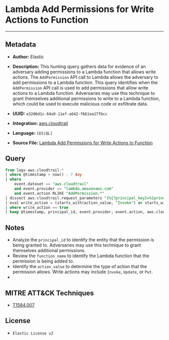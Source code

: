 # Lambda Add Permissions for Write Actions to Function

---

## Metadata

- **Author:** Elastic
- **Description:** This hunting query gathers data for evidence of an adversary adding permissions to a Lambda function that allows write actions. The `AddPermission` API call to Lambda allows the adversary to add permissions to a Lambda function. This query identifies when the `AddPermission` API call is used to add permissions that allow write actions to a Lambda function. Adversaries may use this technique to grant themselves additional permissions to write to a Lambda function, which could be used to execute malicious code or exfiltrate data.

- **UUID:** `e3206d1c-64a9-11ef-a642-f661ea17fbcc`
- **Integration:** [aws.cloudtrail](https://docs.elastic.co/integrations/aws/cloudtrail)
- **Language:** `[ES|QL]`
- **Source File:** [Lambda Add Permissions for Write Actions to Function](../queries/lambda_add_permissions_for_write_actions_to_function.toml)

## Query

```sql
from logs-aws.cloudtrail-*
| where @timestamp > now() - 7 day
| where
    event.dataset == "aws.cloudtrail"
    and event.provider == "lambda.amazonaws.com"
    and event.action RLIKE "AddPermission.*"
| dissect aws.cloudtrail.request_parameters "{%{?principal_key}=%{principal_id}, %{?function_name_key}=%{function_name}, %{?statement_key}=%{statement_value}, %{?action_key}=lambda:%{action_value}}"
| eval write_action = (starts_with(action_value, "Invoke") or starts_with("Update", action_value) or starts_with("Put", action_value))
| where write_action == true
| keep @timestamp, principal_id, event.provider, event.action, aws.cloudtrail.request_parameters, principal_id, function_name, action_value, statement_value, write_action
```

## Notes

- Analyze the `principal_id` to identify the entity that the permission is being granted to. Adversaries may use this technique to grant themselves additional permissions.
- Review the `function_name` to identify the Lambda function that the permission is being added to.
- Identify the `action_value` to determine the type of action that the permission allows. Write actions may include `Invoke`, `Update`, or `Put`.
- 

## MITRE ATT&CK Techniques

- [T1584.007](https://attack.mitre.org/techniques/T1584/007)

## License

- `Elastic License v2`
